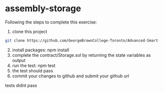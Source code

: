 # assembly-storage

Following the steps to complete this exercise:

1. clone this project
```bash
git clone https://github.com/GeorgeBrownCollege-Toronto/Advanced-Smart-Contracts.git ./assembly-storage && cd ./assembly-storage && git filter-branch --prune-empty --subdirectory-filter ./notes/solidity-assembly/lab/assembly-storage HEAD && rm -rf ./.git
```
2. install packages: npm install
3. complete the contract/Storage.sol by returning the state variables as output
4. run the test: npm test
5. the test should pass
6. commit your changes to github and submit your github url


tests didnt pass 